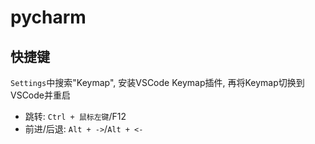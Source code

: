 # pycharm
## 快捷键
`Settings`中搜索"Keymap", 安装VSCode Keymap插件, 再将Keymap切换到VSCode并重启

- 跳转: `Ctrl + 鼠标左键`/F12
- 前进/后退: `Alt + ->`/`Alt + <-`